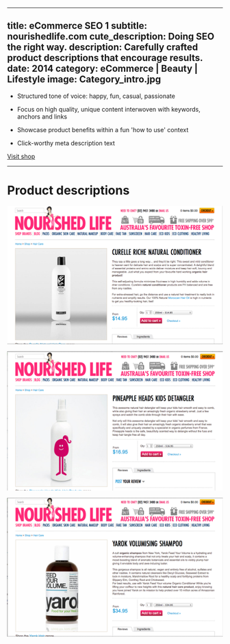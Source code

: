 ----
title: eCommerce SEO 1
subtitle: nourishedlife.com
cute_description: Doing SEO the right way.
description: Carefully crafted product descriptions that encourage results.
date: 2014
category: eCommerce | Beauty | Lifestyle
image: Category_intro.jpg
----
* Structured tone of voice: happy, fun, casual, passionate 

* Focus on high quality, unique content interwoven with keywords, anchors and links

* Showcase product benefits within a fun 'how to use' context

* Click-worthy meta description text 

<a href="http://www.nourishedlife.com.au" target=_blank class='btn btn-primary'>Visit shop</a>

***

# Product descriptions

![](/images/Conditioner_curelle.jpg)

![](/images/Kids_hair_description.jpg)

![](/images/Volume_shampoo.jpg)